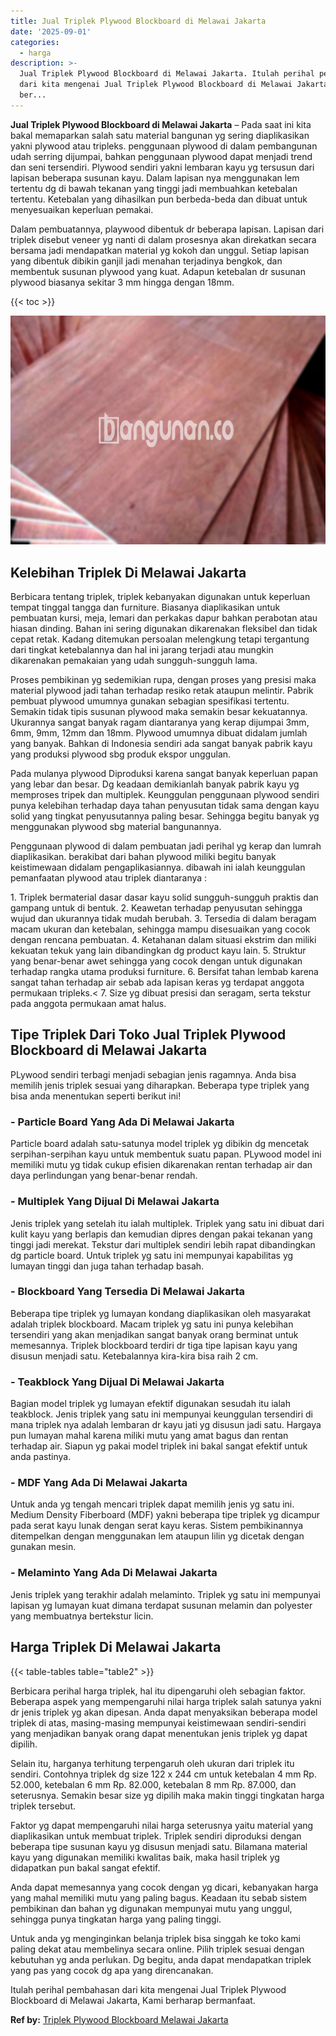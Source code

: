 ```yaml
---
title: Jual Triplek Plywood Blockboard di Melawai Jakarta
date: '2025-09-01'
categories:
  - harga
description: >-
  Jual Triplek Plywood Blockboard di Melawai Jakarta. Itulah perihal pembahasan
  dari kita mengenai Jual Triplek Plywood Blockboard di Melawai Jakarta, Kami
  ber...
---
```


**Jual Triplek Plywood Blockboard di Melawai Jakarta** – Pada saat ini kita bakal memaparkan salah satu material bangunan yg sering diaplikasikan yakni plywood atau tripleks. penggunaan plywood di dalam pembangunan udah serring dijumpai, bahkan penggunaan plywood dapat menjadi trend dan seni tersendiri. Plywood sendiri yakni lembaran kayu yg tersusun dari lapisan beberapa susunan kayu. Dalam lapisan nya menggunakan lem tertentu dg di bawah tekanan yang tinggi jadi membuahkan ketebalan tertentu. Ketebalan yang dihasilkan pun berbeda-beda dan dibuat untuk menyesuaikan keperluan pemakai.

Dalam pembuatannya, playwood dibentuk dr beberapa lapisan. Lapisan dari triplek disebut veneer yg nanti di dalam prosesnya akan direkatkan secara bersama jadi mendapatkan material yg kokoh dan unggul. Setiap lapisan yang dibentuk dibikin ganjil jadi menahan terjadinya bengkok, dan membentuk susunan plywood yang kuat. Adapun ketebalan dr susunan plywood biasanya sekitar 3 mm hingga dengan 18mm.

{{< toc >}}

![Jual Triplek Plywood Blockboard di Melawai Jakarta](/images/jual-triplek-murah-05.png)

## Kelebihan Triplek Di Melawai Jakarta

Berbicara tentang triplek, triplek kebanyakan digunakan untuk keperluan tempat tinggal tangga dan furniture. Biasanya diaplikasikan untuk pembuatan kursi, meja, lemari dan perkakas dapur bahkan perabotan atau hiasan dinding. Bahan ini sering digunakan dikarenakan fleksibel dan tidak cepat retak. Kadang ditemukan persoalan melengkung tetapi tergantung dari tingkat ketebalannya dan hal ini jarang terjadi atau mungkin dikarenakan pemakaian yang udah sungguh-sungguh lama.

Proses pembikinan yg sedemikian rupa, dengan proses yang presisi maka material plywood jadi tahan terhadap resiko retak ataupun melintir. Pabrik pembuat plywood umumnya gunakan sebagian spesifikasi tertentu. Semakin tidak tipis susunan plywood maka semakin besar kekuatannya. Ukurannya sangat banyak ragam diantaranya yang kerap dijumpai 3mm, 6mm, 9mm, 12mm dan 18mm. Plywood umumnya dibuat didalam jumlah yang banyak. Bahkan di Indonesia sendiri ada sangat banyak pabrik kayu yang produksi plywood sbg produk ekspor unggulan.

Pada mulanya plywood Diproduksi karena sangat banyak keperluan papan yang lebar dan besar. Dg keadaan demikianlah banyak pabrik kayu yg memproses tripek dan multiplek. Keunggulan penggunaan plywood sendiri punya kelebihan terhadap daya tahan penyusutan tidak sama dengan kayu solid yang tingkat penyusutannya paling besar. Sehingga begitu banyak yg menggunakan plywood sbg material bangunannya.

Penggunaan plywood di dalam pembuatan jadi perihal yg kerap dan lumrah diaplikasikan. berakibat dari bahan plywood miliki begitu banyak keistimewaan didalam pengaplikasiannya. dibawah ini ialah keunggulan pemanfaatan plywood atau triplek diantaranya :

1\. Triplek bermaterial dasar dasar kayu solid sungguh-sungguh praktis dan gampang untuk di bentuk. 2. Keawetan terhadap penyusutan sehingga wujud dan ukurannya tidak mudah berubah. 3. Tersedia di dalam beragam macam ukuran dan ketebalan, sehingga mampu disesuaikan yang cocok dengan rencana pembuatan. 4. Ketahanan dalam situasi ekstrim dan miliki kekuatan tekuk yang lain dibandingkan dg product kayu lain. 5. Struktur yang benar-benar awet sehingga yang cocok dengan untuk digunakan terhadap rangka utama produksi furniture. 6. Bersifat tahan lembab karena sangat tahan terhadap air sebab ada lapisan keras yg terdapat anggota permukaan tripleks.< 7. Size yg dibuat presisi dan seragam, serta tekstur pada anggota permukaan amat halus.

## Tipe Triplek Dari Toko Jual Triplek Plywood Blockboard di Melawai Jakarta

PLywood sendiri terbagi menjadi sebagian jenis ragamnya. Anda bisa memilih jenis triplek sesuai yang diharapkan. Beberapa type triplek yang bisa anda menentukan seperti berikut ini!

### \- Particle Board Yang Ada Di Melawai Jakarta

Particle board adalah satu-satunya model triplek yg dibikin dg mencetak serpihan-serpihan kayu untuk membentuk suatu papan. PLywood model ini memiliki mutu yg tidak cukup efisien dikarenakan rentan terhadap air dan daya perlindungan yang benar-benar rendah.

### \- Multiplek Yang Dijual Di Melawai Jakarta

Jenis triplek yang setelah itu ialah multiplek. Triplek yang satu ini dibuat dari kulit kayu yang berlapis dan kemudian dipres dengan pakai tekanan yang tinggi jadi merekat. Tekstur dari multiplek sendiri lebih rapat dibandingkan dg particle board. Untuk triplek yg satu ini mempunyai kapabilitas yg lumayan tinggi dan juga tahan terhadap basah.

### \- Blockboard Yang Tersedia Di Melawai Jakarta

Beberapa tipe triplek yg lumayan kondang diaplikasikan oleh masyarakat adalah triplek blockboard. Macam triplek yg satu ini punya kelebihan tersendiri yang akan menjadikan sangat banyak orang berminat untuk memesannya. Triplek blockboard terdiri dr tiga tipe lapisan kayu yang disusun menjadi satu. Ketebalannya kira-kira bisa raih 2 cm.

### \- Teakblock Yang Dijual Di Melawai Jakarta

Bagian model triplek yg lumayan efektif digunakan sesudah itu ialah teakblock. Jenis triplek yang satu ini mempunyai keunggulan tersendiri di mana triplek nya adalah lembaran dr kayu jati yg disusun jadi satu. Hargaya pun lumayan mahal karena miliki mutu yang amat bagus dan rentan terhadap air. Siapun yg pakai model triplek ini bakal sangat efektif untuk anda pastinya.

### \- MDF Yang Ada Di Melawai Jakarta

Untuk anda yg tengah mencari triplek dapat memilih jenis yg satu ini. Medium Density Fiberboard (MDF) yakni beberapa tipe triplek yg dicampur pada serat kayu lunak dengan serat kayu keras. Sistem pembikinannya ditempelkan dengan menggunakan lem ataupun lilin yg dicetak dengan gunakan mesin.

### \- Melaminto Yang Ada Di Melawai Jakarta

Jenis triplek yang terakhir adalah melaminto. Triplek yg satu ini mempunyai lapisan yg lumayan kuat dimana terdapat susunan melamin dan polyester yang membuatnya bertekstur licin.

## Harga Triplek Di Melawai Jakarta

{{< table-tables table="table2" >}}

Berbicara perihal harga triplek, hal itu dipengaruhi oleh sebagian faktor. Beberapa aspek yang mempengaruhi nilai harga triplek salah satunya yakni dr jenis triplek yg akan dipesan. Anda dapat menyaksikan beberapa model triplek di atas, masing-masing mempunyai keistimewaan sendiri-sendiri yang menjadikan banyak orang dapat menentukan jenis triplek yg dapat dipilih.

Selain itu, harganya terhitung terpengaruh oleh ukuran dari triplek itu sendiri. Contohnya triplek dg size 122 x 244 cm untuk ketebalan 4 mm Rp. 52.000, ketebalan 6 mm Rp. 82.000, ketebalan 8 mm Rp. 87.000, dan seterusnya. Semakin besar size yg dipilih maka makin tinggi tingkatan harga triplek tersebut.

Faktor yg dapat mempengaruhi nilai harga seterusnya yaitu material yang diaplikasikan untuk membuat triplek. Triplek sendiri diproduksi dengan beberapa tipe susunan kayu yg disusun menjadi satu. Bilamana material kayu yang digunakan memiliki kwalitas baik, maka hasil triplek yg didapatkan pun bakal sangat efektif.

Anda dapat memesannya yang cocok dengan yg dicari, kebanyakan harga yang mahal memiliki mutu yang paling bagus. Keadaan itu sebab sistem pembikinan dan bahan yg digunakan mempunyai mutu yang unggul, sehingga punya tingkatan harga yang paling tinggi.

Untuk anda yg menginginkan belanja triplek bisa singgah ke toko kami paling dekat atau membelinya secara online. Pilih triplek sesuai dengan kebutuhan yg anda perlukan. Dg begitu, anda dapat mendapatkan triplek yang pas yang cocok dg apa yang direncanakan.

Itulah perihal pembahasan dari kita mengenai Jual Triplek Plywood Blockboard di Melawai Jakarta, Kami berharap bermanfaat.

**Ref by:** [Triplek Plywood Blockboard Melawai Jakarta](https://id.wikipedia.org/wiki/Triplek)
